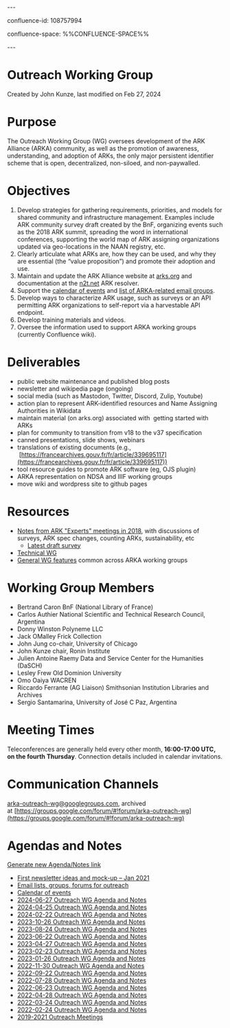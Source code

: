 \---

confluence-id: 108757994

confluence-space: %%CONFLUENCE-SPACE%%

\---

Outreach Working Group
======================

Created by John Kunze, last modified on Feb 27, 2024

Purpose
=======

The Outreach Working Group (WG) oversees development of the ARK Alliance (ARKA) community, as well as the promotion of awareness, understanding, and adoption of ARKs, the only major persistent identifier scheme that is open, decentralized, non-siloed, and non-paywalled.

Objectives
==========

1.  Develop strategies for gathering requirements, priorities, and models for shared community and infrastructure management. Examples include ARK community survey draft created by the BnF, organizing events such as the 2018 ARK summit, spreading the word in international conferences, supporting the world map of ARK assigning organizations updated via geo-locations in the NAAN registry, etc.
2.  Clearly articulate what ARKs are, how they can be used, and why they are essential (the “value proposition”) and promote their adoption and use.
3.  Maintain and update the ARK Alliance website at [arks.org](http://arks.org/) and documentation at the [n2t.net](http://n2t.net/) ARK resolver.
4.  Support the [calendar of events](https://wiki.lyrasis.org/display/ARKs/Calendar+of+events) and [list of ARKA-related email groups](https://wiki.lyrasis.org/display/ARKs/Email+lists%2C+groups%2C+forums+for+outreach).
5.  Develop ways to characterize ARK usage, such as surveys or an API permitting ARK organizations to self-report via a harvestable API endpoint. 
6.  Develop training materials and videos.
7.  Oversee the information used to support ARKA working groups (currently Confluence wiki).

Deliverables
============

*   public website maintenance and published blog posts
*   newsletter and wikipedia page (ongoing)
*   social media (such as Mastodon, Twitter, Discord, Zulip, Youtube)
*   action plan to represent ARK-identified resources and Name Assigning Authorities in Wikidata 
*   maintain material (on arks.org) associated with  getting started with ARKs
*   plan for community to transition from v18 to the v37 specification
*   canned presentations, slide shows, webinars
*   translations of existing documents (e.g.,  [https://francearchives.gouv.fr/fr/article/339695117](https://francearchives.gouv.fr/fr/article/339695117))
*   tool resource guides to promote ARK software (eg, OJS plugin)
*   ARKA representation on NDSA and IIIF working groups
*   move wiki and wordpress site to github pages

Resources
=========

*   [Notes from ARK "Experts" meetings in 2018](https://wiki.duraspace.org/pages/viewpage.action?pageId=112525432), with discussions of surveys, ARK spec changes, counting ARKs, sustainability, etc
    *   [Latest draft survey](https://docs.google.com/document/d/1lzJEvMjj3_OCm8KKtQ5_aJHra2RSzbsx_ZH2C2Ma34g/edit)
*   [Technical WG](https://wiki.lyrasis.org/display/ARKs/Technical+Working+Group)
*   [General WG features](https://wiki.duraspace.org/pages/viewpage.action?pageId=108757988) common across ARKA working groups

Working Group Members
=====================

*   Bertrand Caron BnF (National Library of France)
*   Carlos Authier National Scientific and Technical Research Council, Argentina
*   Donny Winston Polyneme LLC
*   Jack OMalley Frick Collection
*   John Jung co-chair, University of Chicago
*   John Kunze chair, Ronin Institute
*   Julien Antoine Raemy Data and Service Center for the Humanities (DaSCH)
*   Lesley Frew Old Dominion University
*   Omo Oaiya WACREN
*   Riccardo Ferrante (AG Liaison) Smithsonian Institution Libraries and Archives
*   Sergio Santamarina, University of José C Paz, Argentina

Meeting Times
=============

Teleconferences are generally held every other month, **16:00-17:00 UTC, on the fourth Thursday**. Connection details included in calendar invitations.

Communication Channels
======================

[arka-outreach-wg@googlegroups.com](mailto:arka-outreach-wg@googlegroups.com), archived at [https://groups.google.com/forum/#!forum/arka-outreach-wg](https://groups.google.com/forum/#!forum/arka-outreach-wg)

Agendas and Notes
=================

[Generate new Agenda/Notes link](https://wiki.lyrasis.org?createDialogSpaceKey=ARKs&createDialogBlueprintId=44280a52-b7ed-4e6d-89fc-5e290d7766c7&title=2023-MM-DD+Outreach+WG+Agenda+and+Notes)

*   [First newsletter ideas and mock-up – Jan 2021](208339273.html)
*   [Email lists, groups, forums for outreach](208341730.html)
*   [Calendar of events](Calendar-of-events_208341505.html)
*   [2024-06-27 Outreach WG Agenda and Notes](2024-06-27-Outreach-WG-Agenda-and-Notes_346488869.html)
*   [2024-04-25 Outreach WG Agenda and Notes](2024-04-25-Outreach-WG-Agenda-and-Notes_331120773.html)
*   [2024-02-22 Outreach WG Agenda and Notes](2024-02-22-Outreach-WG-Agenda-and-Notes_323879089.html)
*   [2023-10-26 Outreach WG Agenda and Notes](2023-10-26-Outreach-WG-Agenda-and-Notes_308412417.html)
*   [2023-08-24 Outreach WG Agenda and Notes](2023-08-24-Outreach-WG-Agenda-and-Notes_296681725.html)
*   [2023-06-22 Outreach WG Agenda and Notes](2023-06-22-Outreach-WG-Agenda-and-Notes_291799491.html)
*   [2023-04-27 Outreach WG Agenda and Notes](2023-04-27-Outreach-WG-Agenda-and-Notes_287637624.html)
*   [2023-02-23 Outreach WG Agenda and Notes](2023-02-23-Outreach-WG-Agenda-and-Notes_278102227.html)
*   [2023-01-26 Outreach WG Agenda and Notes](2023-01-26-Outreach-WG-Agenda-and-Notes_273351433.html)
*   [2022-11-30 Outreach WG Agenda and Notes](2022-11-30-Outreach-WG-Agenda-and-Notes_268730377.html)
*   [2022-09-22 Outreach WG Agenda and Notes](2022-09-22-Outreach-WG-Agenda-and-Notes_257720336.html)
*   [2022-07-28 Outreach WG Agenda and Notes](2022-07-28-Outreach-WG-Agenda-and-Notes_249135496.html)
*   [2022-06-23 Outreach WG Agenda and Notes](2022-06-23-Outreach-WG-Agenda-and-Notes_246284605.html)
*   [2022-04-28 Outreach WG Agenda and Notes](2022-04-28-Outreach-WG-Agenda-and-Notes_230827300.html)
*   [2022-03-24 Outreach WG Agenda and Notes](2022-03-24-Outreach-WG-Agenda-and-Notes_230823431.html)
*   [2022-02-24 Outreach WG Agenda and Notes](2022-02-24-Outreach-WG-Agenda-and-Notes_230818083.html)
*   [2019-2021 Outreach Meetings](2019-2021-Outreach-Meetings_273350977.html)